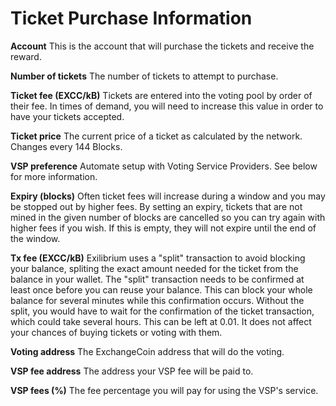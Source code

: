 # Ticket Purchase Information

**Account** This is the account that will purchase the tickets and receive the reward.

**Number of tickets** The number of tickets to attempt to purchase.

**Ticket fee (EXCC/kB)** Tickets are entered into the voting pool by order of their fee. In times of demand, you will need to increase this value in order to have your tickets accepted.

**Ticket price** The current price of a ticket as calculated by the network.  Changes every 144 Blocks.

**VSP preference** Automate setup with Voting Service Providers. See below for more information.

**Expiry (blocks)** Often ticket fees will increase during a window and you may be stopped out by higher fees. By setting an expiry, tickets that are not mined in the given number of blocks are cancelled so you can try again with higher fees if you wish. If this is empty, they will not expire until the end of the window.

**Tx fee (EXCC/kB)** Exilibrium uses a "split" transaction to avoid blocking your balance, spliting the exact amount needed for the ticket from the balance in your wallet. The "split" transaction needs to be confirmed at least once before you can reuse your balance. This can block your whole balance for several minutes while this confirmation occurs. Without the split, you would have to wait for the confirmation of the ticket transaction, which could take several hours. This can be left at 0.01. It does not affect your chances of buying tickets or voting with them.

**Voting address** The ExchangeCoin address that will do the voting.

**VSP fee address** The address your VSP fee will be paid to.

**VSP fees (%)** The fee percentage you will pay for using the VSP's service.
